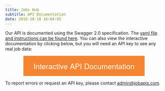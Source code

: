 ```yaml
---
title: Jobs Hub
subtitle: API Documentation
date: 2016-10-18 16:04:02
---
```


Our API is documented using the Swagger 2.0 specification. The [yaml file and instructions can be found here](https://gist.github.com/karllhughes/b5f7b4c398156319a2bc02befee3f77d). You can also view the interactive documentation by clicking below, but you will need an API key to see any real job data:

<div style="text-align:center;">
<a style="
    background-color: #F58532;
    border: none;
    color: white;
    padding: 15px 32px;
    text-decoration: none;
    display: inline-block;
    font-family: 'Raleway', 'Helvetica Neue', Helvetica, Arial, sans-serif;
    font-size: 24px;" href="http://petstore.swagger.io/?url=https://gist.githubusercontent.com/karllhughes/b5f7b4c398156319a2bc02befee3f77d/raw/e348bb84b623f1212066631db9ecd0b422ba7191/jobs-hub.yml#/default/get_jobs">Interactive API Documentation</a>
</button>
</div>

To report errors or request an API key, please contact [admin@jobapis.com](mailto:admin@jobapis.com).
